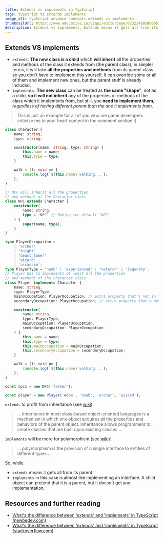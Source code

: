 ```yaml
---
title: Extends vs implements in TypScript
tags: typscript ts extends implements
image_alt: typScript advance concepts extends vs implements
thumbnailUrl: https://www.educative.io/v2api/editorpage/6232248928960512/image/6474120549105664
description: Extends vs implements, Extends means it gets all from its parent. implements, in this case, is almost like implementing an interface, A child object can pretend that it is a parent, but it doesn't get any implementation
---
```


## Extends VS implements

- `extends`: **The new class is a child** which **will inherit** all the properties and methods of the class it extends from (the parent class), in simpler terms, it will take **all the properties and methods** from its parent class so you don't have to implement this yourself, It can override some or all of them and implement new ones, but the parent stuff is already included.
- `implements`: **The new class** can be treated as **the same "shape"**, not as a child, **so it will not inherit** any of the properties or methods of the class which it implements from, but still, you **need to implement them**, _regardless of having different parent than the one it implements from_.

> This is just an example for all of you who are game developers criticize me to your heart content in the comment section :)

```ts
class Character {
	name: string;
	type: string;

	constructor(name: string, type: string) {
		this.name = name;
		this.type = type;
	}

	walk = (): void => {
		console.log(`${this.name} walking...`);
	};
}

// NPC will inherit all the properties
// and methods of the Character class
class NPC extends Character {
	constructor(
		name: string,
		type = 'NPC' // Making the default 'NPC'
	) {
		super(name, type);
	}
}

type PlayerOccupation =
	| 'archer'
	| 'knight'
	| 'beast_tamer'
	| 'wizard'
	| 'assassin';
type PlayerType = 'noob' | 'experienced' | 'veteran' | 'legendry';
// Player has to implements at least all the properties
// and methods of the Character class
class Player implements Character {
	name: string;
	type: PlayerType;
	mainOccupation: PlayerOccupation; // extra property that's not in the Character class
	secondaryOccupation: PlayerOccupation; // extra property that's not in the Character class

	constructor(
		name: string,
		type: PlayerType,
		mainOccupation: PlayerOccupation,
		secondaryOccupation: PlayerOccupation
	) {
		this.name = name;
		this.type = type;
		this.mainOccupation = mainOccupation;
		this.secondaryOccupation = secondaryOccupation;
	}

	walk = (): void => {
		console.log(`${this.name} walking...`);
	};
}

const npc1 = new NPC('farmer');

const player = new Player('Adam', 'noob', 'archer', 'wizard');
```

`extends` to profit from inheritance (see [wiki](<https://en.wikipedia.org/wiki/Inheritance_(object-oriented_programming)>)):

> ... Inheritance in most class-based object-oriented languages is a mechanism in which one object acquires all the properties and behaviors of the parent object. Inheritance allows programmers to: create classes that are built upon existing classes ...

`implements` will be more for polymorphism (see [wiki](<https://en.wikipedia.org/wiki/Polymorphism_(computer_science)>)):

> ... polymorphism is the provision of a single interface to entities of different types...

So, while

- `extends` means it gets all from its parent.
- `implements` in this case is almost like implementing an interface. A child object can pretend that it is a parent, but it doesn't get any implementation.

## Resources and further reading

- [What&#39;s the difference between &#39;extends&#39; and &#39;implements&#39; in TypeScript (newbedev.com)](https://newbedev.com/what-s-the-difference-between-extends-and-implements-in-typescript)
- [What&#39;s the difference between &#39;extends&#39; and &#39;implements&#39; in TypeScript (stackoverflow.com)](https://stackoverflow.com/questions/38834625/whats-the-difference-between-extends-and-implements-in-typescript)
